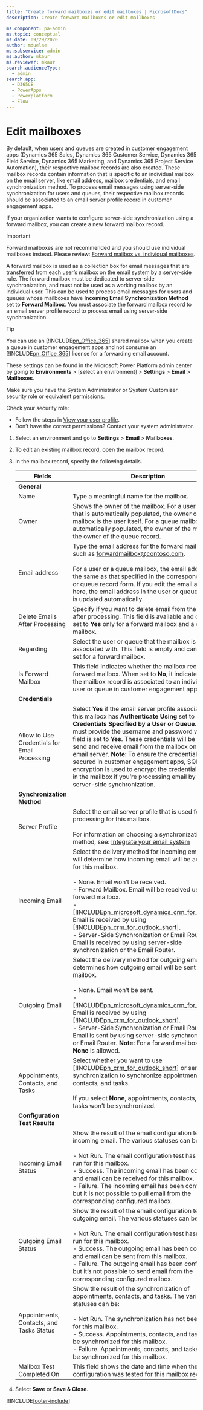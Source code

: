 ```yaml
---
title: "Create forward mailboxes or edit mailboxes | MicrosoftDocs"
description: Create forward mailboxes or edit mailboxes 

ms.component: pa-admin
ms.topic: conceptual
ms.date: 09/29/2020
author: mduelae
ms.subservice: admin
ms.author: mkaur
ms.reviewer: mkaur
search.audienceType: 
  - admin
search.app:
  - D365CE
  - PowerApps
  - Powerplatform
  - Flow
---
```

# Edit mailboxes

By default, when users and queues are created in customer engagement apps (Dynamics 365 Sales, Dynamics 365 Customer Service, Dynamics 365 Field Service, Dynamics 365 Marketing, and Dynamics 365 Project Service Automation), their respective mailbox records are also created. These mailbox records contain information that is specific to an individual mailbox on the email server, like email address, mailbox credentials, and email synchronization method. To process email messages using server-side synchronization for users and queues, their respective mailbox records should be associated to an email server profile record in customer engagement apps.  

If your organization wants to configure server-side synchronization using a forward mailbox, you can create a new forward mailbox record. 

> [!IMPORTANT]
> Forward mailboxes are not recommended and you should use individual mailboxes instead. Please review: [Forward mailbox vs. individual mailboxes](forward-mailbox-vs-individual-mailboxes.md).  

A forward mailbox is used as a collection box for email messages that are transferred from each user’s mailbox on the email system by a server-side rule. The forward mailbox must be dedicated to server-side synchronization, and must not be used as a working mailbox by an individual user. This can be used to process email messages for users and queues whose mailboxes have **Incoming Email Synchronization Method** set to **Forward Mailbox**. You must associate the forward mailbox record to an email server profile record to process email using server-side synchronization. 

> [!TIP]
>  You can use an [!INCLUDE[pn_Office_365](../includes/pn-office-365.md)] shared mailbox when you create a queue in customer engagement apps and not consume an [!INCLUDE[pn_Office_365](../includes/pn-office-365.md)] license for a forwarding email account.  

These settings can be found in the Microsoft Power Platform admin center by going to **Environments** > [select an environment] > **Settings** > **Email** > **Mailboxes**.

Make sure you have the System Administrator or System Customizer security role or equivalent permissions.

Check your security role:
- Follow the steps in [View your user profile](/dynamics365/customer-engagement/basics/view-your-user-profile).
- Don’t have the correct permissions? Contact your system administrator.

1. Select an environment and go to **Settings** > **Email** > **Mailboxes**.

2. To edit an existing mailbox record, open the mailbox record.  

3. In the mailbox record, specify the following details.  


   |                    Fields                     |                                                                                                                                                                                                                                                                                                  Description                                                                                                                                                                                                                                                                                                  |
   |-----------------------------------------------|---------------------------------------------------------------------------------------------------------------------------------------------------------------------------------------------------------------------------------------------------------------------------------------------------------------------------------------------------------------------------------------------------------------------------------------------------------------------------------------------------------------------------------------------------------------------------------------------------------------|
   |                  **General**                  |                                                                                                                                                                                                                                                                                                                                                                                                                                                                                                                                                                                                               |
   |                     Name                      |                                                                                                                                                                                                                                                                                    Type a meaningful name for the mailbox.                                                                                                                                                                                                                                                                                    |
   |                     Owner                     |                                                                                                                                                                               Shows the owner of the mailbox. For a user mailbox that is automatically populated, the owner of the mailbox is the user itself. For a queue mailbox that is automatically populated, the owner of the mailbox is the owner of the queue record.                                                                                                                                                                                |
   |                 Email address                 |                                                                                                                                  Type the email address for the forward mailbox, such as forwardmailbox@contoso.com.<br /><br /> For a user or a queue mailbox, the email address is the same as that specified in the corresponding user or queue record form. If you edit the email address here, the email address in the user or queue record is updated automatically.                                                                                                                                   |
   |        Delete Emails After Processing         |                                                                                                                                                                                                                   Specify if you want to delete email from the mailbox after processing. This field is available and can be set to **Yes** only for a forward mailbox and a queue mailbox.                                                                                                                                                                                                                    |
   |                   Regarding                   |                                                                                                                                                                                                                                          Select the user or queue that the mailbox is associated with. This field is empty and cannot be set for a forward mailbox.                                                                                                                                                                                                                                           |
   |              Is Forward Mailbox               |                                                                                                                                                                                  This field indicates whether the mailbox record is a forward mailbox. When set to **No**, it indicates that the mailbox record is associated to an individual user or queue in customer engagement apps.                                                                                                                                                                                  |
   |                **Credentials**                |                                                                                                                                                                                                                                                                                                                                                                                                                                                                                                                                                                                                               |
   | Allow to Use Credentials for Email Processing |      Select **Yes** if the email server profile associated to this mailbox has **Authenticate Using** set to **Credentials Specified by a User or Queue**. You must provide the username and password when this field is set to **Yes**. These credentials will be used to send and receive email from the mailbox on the email server. **Note:**  To ensure the credentials are secured in customer engagement apps, SQL encryption is used to encrypt the credentials stored in the mailbox if you’re processing email by using server-side synchronization.       |
   |          **Synchronization Method**           |                                                                                                                                                                                                                                                                                                                                                                                                                                                                                                                                                                                                               |
   |                Server Profile                 |                                                                                                                                                                   Select the email server profile that is used for email processing for this mailbox.<br /><br /> For information on choosing a synchronization method, see: [Integrate your email system](integrate-synchronize-your-email-system.md)                                                                                                                                                                   |
   |                Incoming Email                 | Select the delivery method for incoming email. This will determine how incoming email will be accessed for this mailbox.<br /><br /> -   None. Email won’t be received.<br />-   Forward Mailbox. Email will be received using a forward mailbox.<br />- [!INCLUDE[pn_microsoft_dynamics_crm_for_outlook](../includes/pn-microsoft-dynamics-crm-for-outlook.md)]. Email is received by using [!INCLUDE[pn_crm_for_outlook_short](../includes/pn-crm-for-outlook-short.md)].<br />-   Server-Side Synchronization or Email Router. Email is received by using server-side synchronization or the Email Router. |
   |                Outgoing Email                 |                  Select the delivery method for outgoing email. This determines how outgoing email will be sent for this mailbox.<br /><br /> -   None. Email won’t be sent.<br />- [!INCLUDE[pn_microsoft_dynamics_crm_for_outlook](../includes/pn-microsoft-dynamics-crm-for-outlook.md)]. Email is received by using [!INCLUDE[pn_crm_for_outlook_short](../includes/pn-crm-for-outlook-short.md)].<br />-   Server-Side Synchronization or Email Router. Email is sent by using server-side synchronization or Email Router. **Note:**  For a forward mailbox, only **None** is allowed.                  |
   |       Appointments, Contacts, and Tasks       |                                                                                                                           Select whether you want to use [!INCLUDE[pn_crm_for_outlook_short](../includes/pn-crm-for-outlook-short.md)] or server-side synchronization to synchronize appointments, contacts, and tasks.<br /><br /> If you select **None**, appointments, contacts, and tasks won’t be synchronized.                                                                                                                           |
   |        **Configuration Test Results**         |                                                                                                                                                                                                                                                                                                                                                                                                                                                                                                                                                                                                               |
   |             Incoming Email Status             |                                                                                    Show the result of the email configuration test for incoming email. The various statuses can be:<br /><br /> -   Not Run. The email configuration test has not been run for this mailbox.<br />-   Success. The incoming email has been configured and email can be received for this mailbox.<br />-   Failure. The incoming email has been configured but it is not possible to pull email from the corresponding configured mailbox.                                                                                    |
   |             Outgoing Email Status             |                                                                                      Show the result of the email configuration test for outgoing email. The various statuses can be:<br /><br /> -   Not Run. The email configuration test hasn’t been run for this mailbox.<br />-   Success. The outgoing email has been configured and email can be sent from this mailbox.<br />-   Failure. The outgoing email has been configured but it’s not possible to send email from the corresponding configured mailbox.                                                                                       |
   |   Appointments, Contacts, and Tasks Status    |                                                                                                              Show the result of the synchronization of appointments, contacts, and tasks. The various statuses can be:<br /><br /> -   Not Run. The synchronization has not been tested for this mailbox.<br />-   Success. Appointments, contacts, and tasks can be synchronized for this mailbox.<br />-   Failure. Appointments, contacts, and tasks can’t be synchronized for this mailbox.                                                                                                               |
   |           Mailbox Test Completed On           |                                                                                                                                                                                                                                                      This field shows the date and time when the email configuration was tested for this mailbox record.                                                                                                                                                                                                                                                      |

4. Select **Save** or **Save & Close**.  




[!INCLUDE[footer-include](../includes/footer-banner.md)]